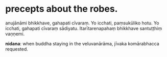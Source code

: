 # precepts about the robes.

anujānāmi bhikkhave, gahapati cīvaraṃ. Yo  icchati, paṃsukūliko hotu. Yo icchati, gahapati cīvaraṃ sādiyatu. Itarītarenapahaṃ bhikkhave santuṭṭhiṃ vaṇṇemi.

**nidana**: when buddha staying in the veluvanārāma, jīvaka komārabhacca requested.